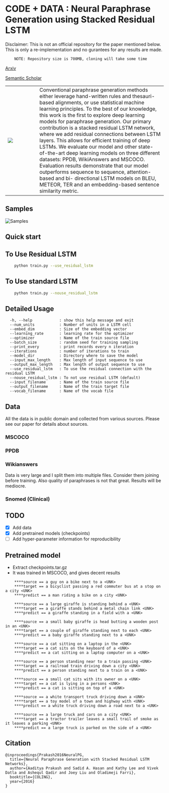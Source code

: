 # CODE + DATA : Neural Paraphrase Generation using Stacked Residual LSTM

Disclaimer: This is not an official repository for the paper mentioned below.
            This is only a re-implementation and no gurantees for any results are made.
``` 
    NOTE: Repository size is 700MB, cloning will take some time
```

[Arxiv](https://arxiv.org/abs/1610.03098)

[Semantic Scholar](https://www.semanticscholar.org/paper/Neural-Paraphrase-Generation-with-Stacked-Residual-Prakash-Hasan/0662db8ec063f14507b43e4f93884c0d0e051d68)

<table width="100%">
  <tr>
  <td width="20%"><img src="https://github.com/iamaaditya/iamaaditya.github.io/raw/master/images/residual_lstm.png" /></td>
	  <td width="80%"> Conventional paraphrase generation methods either leverage hand-written rules and thesauri-based alignments, or use statistical machine learning principles. To the best of our knowledge, this work is the first to explore deep learning models for paraphrase generation. Our primary contribution is a stacked residual LSTM network, where we add residual connections between LSTM layers. This allows for efficient training of deep LSTMs. We evaluate our model and other state-of-the-art deep learning models on three different datasets: PPDB, WikiAnswers and MSCOCO. Evaluation results demonstrate that our model outperforms sequence to sequence, attention-based and bi- directional LSTM models on BLEU, METEOR, TER and an embedding-based sentence similarity metric. </td>
  </tr>
</table>


## Samples

![Samples](https://github.com/iamaaditya/iamaaditya.github.io/raw/master/images/paraphrase_samples.png)


## Quick start

## To Use Residual LSTM
```bash
	python train.py --use_residual_lstm
```
## To Use standard LSTM
```bash
	python train.py --nouse_residual_lstm
```

## Detailed Usage
```
  -h, --help            : show this help message and exit
  --num_units           : Number of units in a LSTM cell
  --embed_dim           : Size of the embedding vector
  --learning_rate       : learning rate for the optimizer
  --optimizer           : Name of the train source file
  --batch_size          : random seed for training sampling
  --print_every         : print records every n iteration
  --iterations          : number of iterations to train
  --model_dir           : Directory where to save the model
  --input_max_length    : Max length of input sequence to use
  --output_max_length   : Max length of output sequence to use
  --use_residual_lstm   : To use the residual connection with the residual LSTM
  --nouse_residual_lstm : To not use residual LSTM (default)
  --input_filename      : Name of the train source file
  --output_filename     : Name of the train target file
  --vocab_filename      : Name of the vocab file
 ```

## Data

All the data is in public domain and collected from various sources. Please see our paper for details about sources.

### MSCOCO
### PPDB
### Wikianswers
Data is very large and I split them into multiple files. Consider them joining before training. 
Also quality of paraphrases is not that great. Results will be mediocre.

### Snomed (Clinical)

## TODO
- [x] Add data
- [x] Add pretrained models (checkpoints)
- [ ] Add hyper-parameter information for reproducibility

## Pretrained model

- Extract checkpoints.tar.gz
- It was trained in MSCOCO, and gives decent results

```
    ****source == a guy on a bike next to a <UNK>
    ****target == a bicyclist passing a red commuter bus at a stop on a city <UNK>
    ****predict == a man riding a bike on a city <UNK>
    
    ****source == a large giraffe is standing behind a <UNK>
    ****target == a giraffe stands behind a metal chain link <UNK>
    ****predict == a giraffe standing in a field with a <UNK>

    ****source == a small baby giraffe is head butting a wooden post in an <UNK>
    ****target == a couple of giraffe standing next to each <UNK>
    ****predict == a baby giraffe standing next to a <UNK>

    ****source == a cat sitting on a laptop in the <UNK>
    ****target == a cat sits on the keyboard of a <UNK>
    ****predict == a cat sitting on a laptop computer on a <UNK>

    ****source == a person standing near to a train passing <UNK>
    ****target == a railroad train driving down a city <UNK>
    ****predict == a person standing next to a train on a <UNK>

    ****source == a small cat sits with its owner on a <UNK>
    ****target == a cat is lying in a persons <UNK>
    ****predict == a cat is sitting on top of a <UNK>

    ****source == a white transport truck driving down a <UNK>
    ****target == a toy model of a town and highway with <UNK>
    ****predict == a white truck driving down a road next to a <UNK>

    ****source == a large truck and cars on a city <UNK>
    ****target == a tractor trailer leaves a small trail of smoke as it leaves a parking <UNK>
    ****predict == a large truck is parked on the side of a <UNK>
```


## Citation

```
@inproceedings{Prakash2016NeuralPG,
  title={Neural Paraphrase Generation with Stacked Residual LSTM Networks},
  author={Aaditya Prakash and Sadid A. Hasan and Kathy Lee and Vivek Datla and Ashequl Qadir and Joey Liu and Oladimeji Farri},
  booktitle={COLING},
  year={2016}
}
```

